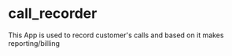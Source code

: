 # call_recorder
This App is used to record customer's calls and based on it makes reporting/billing
